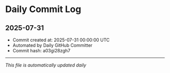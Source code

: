 # Daily Commit Log

## 2025-07-31

- Commit created at: 2025-07-31 00:00:00 UTC
- Automated by Daily GitHub Committer
- Commit hash: a03gi28zgh7

---
*This file is automatically updated daily*